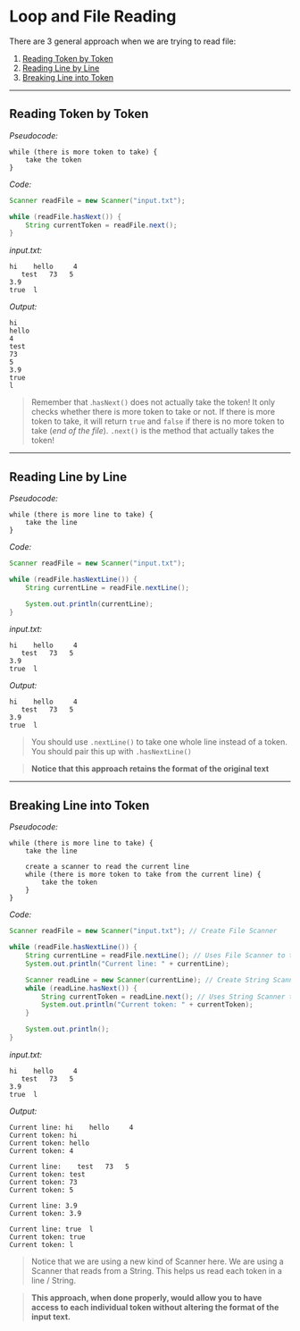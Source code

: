 # Loop and File Reading

There are 3 general approach when we are trying to read file:

1. [Reading Token by Token](#reading-token-by-token)
2. [Reading Line by Line](#reading-line-by-line)
3. [Breaking Line into Token](#breaking-line-into-token)

---

## Reading Token by Token

_Pseudocode:_

```
while (there is more token to take) {
    take the token
}
```

_Code:_

```java
Scanner readFile = new Scanner("input.txt");

while (readFile.hasNext()) {
    String currentToken = readFile.next();
}
```

_input.txt:_

```
hi    hello     4
   test   73   5
3.9
true  l
```

_Output:_

```
hi
hello
4
test
73
5
3.9
true
l
```

> Remember that .`hasNext()` does not actually take the token! It only checks whether there is more token to take or not. If there is more token to take, it will return `true` and `false` if there is no more token to take (_end of the file_). `.next()` is the method that actually takes the token!

---

## Reading Line by Line

_Pseudocode:_

```
while (there is more line to take) {
    take the line
}
```

_Code:_

```java
Scanner readFile = new Scanner("input.txt");

while (readFile.hasNextLine()) {
    String currentLine = readFile.nextLine();

    System.out.println(currentLine);
}
```

_input.txt:_

```
hi    hello     4
   test   73   5
3.9
true  l
```

_Output:_

```
hi    hello     4
   test   73   5
3.9
true  l
```

> You should use `.nextLine()` to take one whole line instead of a token. You should pair this up with `.hasNextLine()`

> **Notice that this approach retains the format of the original text**

---

## Breaking Line into Token

_Pseudocode:_

```
while (there is more line to take) {
    take the line

    create a scanner to read the current line
    while (there is more token to take from the current line) {
        take the token
    }
}
```

_Code:_

```java
Scanner readFile = new Scanner("input.txt"); // Create File Scanner

while (readFile.hasNextLine()) {
    String currentLine = readFile.nextLine(); // Uses File Scanner to take the line
    System.out.println("Current line: " + currentLine);

    Scanner readLine = new Scanner(currentLine); // Create String Scanner
    while (readLine.hasNext()) {
        String currentToken = readLine.next(); // Uses String Scanner to take the token
        System.out.println("Current token: " + currentToken);
    }

    System.out.println();
}
```

_input.txt:_

```
hi    hello     4
   test   73   5
3.9
true  l
```

_Output:_

```
Current line: hi    hello     4
Current token: hi
Current token: hello
Current token: 4

Current line:    test   73   5
Current token: test
Current token: 73
Current token: 5

Current line: 3.9
Current token: 3.9

Current line: true  l
Current token: true
Current token: l
```

> Notice that we are using a new kind of Scanner here. We are using a Scanner that reads from a String. This helps us read each token in a line / String.

> **This approach, when done properly, would allow you to have access to each individual token without altering the format of the input text.**
